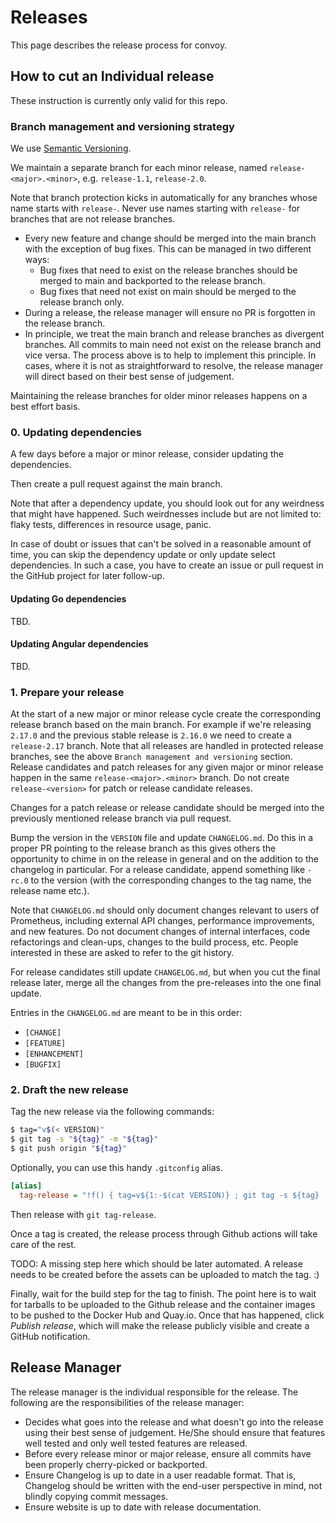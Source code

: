 # Releases

This page describes the release process for convoy.

## How to cut an Individual release

These instruction is currently only valid for this repo.

### Branch management and versioning strategy

We use [Semantic Versioning](https://semver.org/).

We maintain a separate branch for each minor release, named `release-<major>.<minor>`, e.g. `release-1.1`, `release-2.0`.

Note that branch protection kicks in automatically for any branches whose name starts with `release-`. Never use names starting with `release-` for branches that are not release branches.

- Every new feature and change should be merged into the main branch with the exception of bug fixes. This can be managed in two different ways: 
   - Bug fixes that need to exist on the release branches should be merged to main and backported to the release branch.
   - Bug fixes that need not exist on main should be merged to the release branch only. 
- During a release, the release manager will ensure no PR is forgotten in the release branch.
- In principle, we treat the main branch and release branches as divergent branches. All commits to main need not exist on the release branch and vice versa. The process above is to help to implement this principle. In cases, where it is not as straightforward to resolve, the release manager will direct based on their best sense of judgement.

Maintaining the release branches for older minor releases happens on a best effort basis.

### 0. Updating dependencies

A few days before a major or minor release, consider updating the dependencies.

Then create a pull request against the main branch.

Note that after a dependency update, you should look out for any weirdness that
might have happened. Such weirdnesses include but are not limited to: flaky
tests, differences in resource usage, panic.

In case of doubt or issues that can't be solved in a reasonable amount of time,
you can skip the dependency update or only update select dependencies. In such a
case, you have to create an issue or pull request in the GitHub project for
later follow-up.

#### Updating Go dependencies

TBD.

#### Updating Angular dependencies

TBD.

### 1. Prepare your release

At the start of a new major or minor release cycle create the corresponding release branch based on the main branch. For example if we're releasing `2.17.0` and the previous stable release is `2.16.0` we need to create a `release-2.17` branch. Note that all releases are handled in protected release branches, see the above `Branch management and versioning` section. Release candidates and patch releases for any given major or minor release happen in the same `release-<major>.<minor>` branch. Do not create `release-<version>` for patch or release candidate releases.

Changes for a patch release or release candidate should be merged into the previously mentioned release branch via pull request.

Bump the version in the `VERSION` file and update `CHANGELOG.md`. Do this in a proper PR pointing to the release branch as this gives others the opportunity to chime in on the release in general and on the addition to the changelog in particular. For a release candidate, append something like `-rc.0` to the version (with the corresponding changes to the tag name, the release name etc.).

Note that `CHANGELOG.md` should only document changes relevant to users of Prometheus, including external API changes, performance improvements, and new features. Do not document changes of internal interfaces, code refactorings and clean-ups, changes to the build process, etc. People interested in these are asked to refer to the git history.

For release candidates still update `CHANGELOG.md`, but when you cut the final release later, merge all the changes from the pre-releases into the one final update.

Entries in the `CHANGELOG.md` are meant to be in this order:

-   `[CHANGE]`
-   `[FEATURE]`
-   `[ENHANCEMENT]`
-   `[BUGFIX]`

### 2. Draft the new release

Tag the new release via the following commands:

```bash
$ tag="v$(< VERSION)"
$ git tag -s "${tag}" -m "${tag}"
$ git push origin "${tag}"
```

Optionally, you can use this handy `.gitconfig` alias.

```ini
[alias]
  tag-release = "!f() { tag=v${1:-$(cat VERSION)} ; git tag -s ${tag} -m ${tag} && git push origin ${tag}; }; f"
```

Then release with `git tag-release`.

Once a tag is created, the release process through Github actions will take care of the rest.

TODO: A missing step here which should be later automated. A release needs to be created before the assets can be uploaded to match the tag. :)

Finally, wait for the build step for the tag to finish. The point here is to wait for tarballs to be uploaded to the Github release and the container images to be pushed to the Docker Hub and Quay.io. Once that has happened, click _Publish release_, which will make the release publicly visible and create a GitHub notification.

## Release Manager
The release manager is the individual responsible for the release. The following are the responsibilities of the release manager: 

- Decides what goes into the release and what doesn't go into the release using their best sense of judgement. He/She should ensure that features well tested and only well tested features are released.
- Before every release minor or major release, ensure all commits have been properly cherry-picked or backported.
- Ensure Changelog is up to date in a user readable format. That is, Changelog should be written with the end-user perspective in mind, not blindly copying commit messages. 
- Ensure website is up to date with release documentation. 
